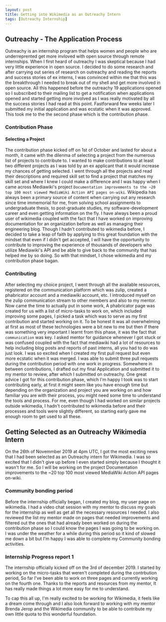 ```yaml
---
layout: post
title: Getting into Wikimedia as an Outreachy Intern
tags: [Outreachy Internship]
---
```


## Outreachy - The Application Process

Outreachy is an internship program that helps women and people who are underreprented get more invloved with open source through remote internships. When I first heard of outreachy I was skeptical because I had very little experience in open source. I decided to do some research and after carrying out series of research on outreachy and reading the reports and success stories of ex interns, I was convinced within me that this was the breakthrough I needed to break out of my shell and get more involved in open source. All this happened before the outreachy 19 applications opened so I subscribed to their mailing list to get a notification when applications opened and started getting more involved as I was really motivated by all the success stories I had read at this point. Fastforward few weeks later I submitted my initial application and was ecstatic when it was approved. This took me to the the second phase which is the contribution phase.

### Contribution Phase

#### Selecting a Project

The contribution phase kicked off on 1st of October and lasted for about a month, it came with the dilenma of selecting a project from the numerous list of projects to contribute to. I wanted to make contributions to at least two different projects as I was told by an ex applicant that it would increase my chances of getting selected. I went through all the projects and read their descriptions and required skill set to find a project that matches my skill set and where I knew I could make a difference and I was happy when I came across Mediawiki's project `Documentation improvements to the ~20 top 100 most viewed MediaWiki Action API pages on-wiki`. Wikipedia has always been a primary source of content when carrying out any research since time immemorial for me, from solving school assignments to undergraduate thesis, to post-graduate studies, my software-development career and even getting information on the fly. I have always been a proud user of wikimedia coupled with the fact that I have worked on improving documentation for an organization before as well as managing their engineering blog. Though I hadn't contributed to wikimedia before, I decided to take a leap of faith by applying to this great foundation with the mindset that even if I didn't get accepted, I will have the opportunity to contribute to improving the experience of thousands of developers who utilize Mediawiki's API and be able to give back to the community that has helped me by so doing. So with that mindset, I chose wikimedia and my contribution phase bagan.

### Contributing

After selecting my choice project, I went through all the available resources, registered on the communication platform which was zulip, created a phabricator account and a mediawiki account, etc. I introduced myself on the zulip communication stream to other members and also to my mentor. Now came the time to actually put in some work, A phabricator page was created for us with a list of micro-tasks to work on, which included improving some pages, I picked a task which was to serve as my first contribution and started working on it. To be honest it was all overwhelming at first as most of these technologies were a bit new to me but then if there was something very important I learnt from this phase, it was the fact that `communication` was key. I asked mentor for guidance whenever I got stuck or was confused coupled with the fact that mediawiki had a lot of resources to help including blog posts and reports of past interns, all you had to do was just look. I was so excited when I created my first pull request but even more ecstatic when it was merged. I was able to submit three pull requests during the contribution period with one work in progress. Somewhere in between contributions, I drafted out my final Application and submitted it to my mentor to review, after which I submitted on outreachy. One great advice I got for this contribution phase, which I'm happy I took was to start contributing early, at first it might seem like you have enough time but depending on the organization and project you are working on and how familiar you are with their process, you might need some time to understand the tools and process. For me, even though I had worked on similar projects outside wikimedia, I hadn't contributed to wikimedia before and their processes and tools were slightly different, so starting early gave me enough room to get used to all these.

## Getting Selected as an Outreachy Wikimedia Intern

On the 26th of Novemmber 2019 at 4pm UTC, I got the most exciting news that I had been selected as an Outreachy intern for Wikimedia. I was so excited that I didn't give up before I even started simply because I thought it wasn't for me. So I will be working on the project Documentation improvements to the ~20 top 100 most viewed MediaWiki Action API pages on-wiki.

### Community bonding period
Before the internship officially began, I created my blog, my user page on wikimedia. I had a video chat session with my mentor to discuss my goals for the internship as well as get all the necessary resources I needed. I also reviewed the list my mentor made on pages that needed improvements and filtered out the ones that had already been worked on during the contribution phase so I could know the pages I was going to be working on. I was under the weather for a while during this period so it kind of slowed me down a bit but I'm happy I was able to complete my Community bonding activities.

### Internship Progress report 1
The internship officially kicked off on the 3rd of december 2019. I started by working on the micro-tasks that weren't completed during the contrbution period, So far I've been able to work on three pages and currently working on the fourth one. Thanks to the reports and resources from my mentor, It has really made things a lot more easy for me to understand.

To cap this all up, I'm really excited to be working for Wikimedia, it feels like a dream come through and I also look forward to working with my mentor Brenda Jerop and the Wikimedia community to be able to contribute my own little quota to this wonderful foundation.
